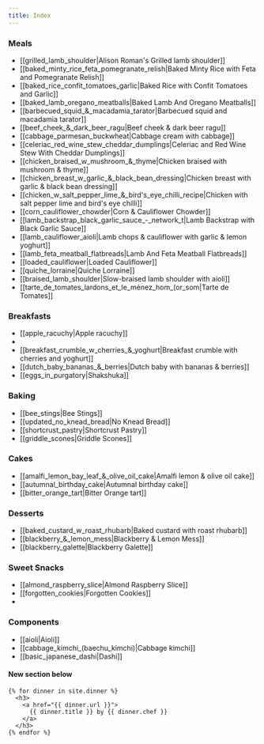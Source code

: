 ```yaml
---
title: Index
---
```


### Meals
* [[grilled_lamb_shoulder|Alison Roman's Grilled lamb shoulder]]
* [[baked_minty_rice_feta_pomegranate_relish|Baked Minty Rice with Feta and Pomegranate Relish]]
* [[baked_rice_confit_tomatoes_garlic|Baked Rice with Confit Tomatoes and Garlic]]
* [[baked_lamb_oregano_meatballs|Baked Lamb And Oregano Meatballs]]
* [[barbecued_squid_&_macadamia_tarator|Barbecued squid and macadamia tarator]]
* [[beef_cheek_&_dark_beer_ragu|Beef cheek & dark beer ragu]]
* [[cabbage_parmesan_buckwheat|Cabbage cream with cabbage]]
* [[celeriac_red_wine_stew_cheddar_dumplings|Celeriac and Red Wine Stew With Cheddar Dumplings]]
* [[chicken_braised_w_mushroom_&_thyme|Chicken braised with mushroom & thyme]]
* [[chicken_breast_w_garlic_&_black_bean_dressing|Chicken breast with garlic & black bean dressing]]
* [[chicken_w_salt_pepper_lime_&_bird's_eye_chilli_recipe|Chicken with salt pepper lime and bird's eye chilli]]
* [[corn_cauliflower_chowder|Corn & Cauliflower Chowder]]
* [[lamb_backstrap_black_garlic_sauce_-_network_t|Lamb Backstrap with Black Garlic Sauce]]
* [[lamb_cauliflower_aioli|Lamb chops & cauliflower with garlic & lemon yoghurt]]
* [[lamb_feta_meatball_flatbreads|Lamb And Feta Meatball Flatbreads]]
* [[loaded_cauliflower|Loaded Cauliflower]]
* [[quiche_lorraine|Quiche Lorraine]]
* [[braised_lamb_shoulder|Slow-braised lamb shoulder with aioli]]
* [[tarte_de_tomates_lardons_et_le_ménez_hom_(or_som|Tarte de Tomates]]

### Breakfasts
* [[apple_racuchy|Apple racuchy]]
* 
* [[breakfast_crumble_w_cherries_&_yoghurt|Breakfast crumble with cherries and yoghurt]]
* [[dutch_baby_bananas_&_berries|Dutch baby with bananas & berries]]
* [[eggs_in_purgatory|Shakshuka]]

### Baking
* [[bee_stings|Bee Stings]]
* [[updated_no_knead_bread|No Knead Bread]]
* [[shortcrust_pastry|Shortcrust Pastry]]
* [[griddle_scones|Griddle Scones]]

### Cakes
* [[amalfi_lemon_bay_leaf_&_olive_oil_cake|Amalfi lemon & olive oil cake]]
* [[autumnal_birthday_cake|Autumnal birthday cake]]
* [[bitter_orange_tart|Bitter Orange tart]]

### Desserts
* [[baked_custard_w_roast_rhubarb|Baked custard with roast rhubarb]]
* [[blackberry_&_lemon_mess|Blackberry & Lemon Mess]]
* [[blackberry_galette|Blackberry Galette]]

### Sweet Snacks
* [[almond_raspberry_slice|Almond Raspberry Slice]]
* [[forgotten_cookies|Forgotten Cookies]]
* 

### Components
* [[aioli|Aioli]]
* [[cabbage_kimchi_(baechu_kimchi)|Cabbage kimchi]]
* [[basic_japanese_dashi|Dashi]]


#### New section below
```
{% for dinner in site.dinner %}
  <h3>
    <a href="{{ dinner.url }}">
      {{ dinner.title }} by {{ dinner.chef }}
    </a>
  </h3>
{% endfor %}
```
